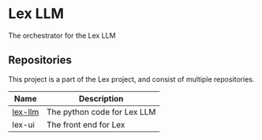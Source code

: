 # Lex LLM
The orchestrator for the Lex LLM

## Repositories

This project is a part of the Lex project, and consist of multiple repositories.

| Name      | Description                 |
| --------- | --------------------------- |
| [lex-llm] | The python code for Lex LLM |
| lex-ui    | The front end for Lex       |

[lex-llm]: https://github.com/centre-for-humanities-computing/lex-llm


